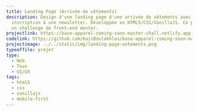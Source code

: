 ```yaml
---
title: Landing Page (Arrivée de vêtements)
description: Design d'une landing page d'une arrivée de vêtements avec
  inscription à une newsletter. Développée en HTML5/CSS/VanillaJS. Ce projet est
  un challenge de front-end mentor.
projectlink: https://base-apparel-coming-soon-master-chall.netlify.app
codelink: https://github.com/KaisBoulakhlas/base-apparel-coming-soon-master.git
projectimage: ../../static/img/landing-page-vetements.png
typeoffile: projet
type:
  - Web
  - Tous
  - UI/UX
tags:
  - html5
  - css
  - vanillajs
  - mobile-first
---
```

